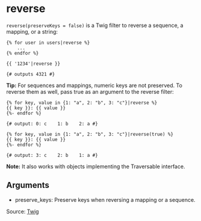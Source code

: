 # reverse

`reverse(preserveKeys = false)` is a Twig filter to reverse a sequence, a mapping, or a string:

```twig
{% for user in users|reverse %}
    ...
{% endfor %}

{{ '1234'|reverse }}

{# outputs 4321 #}
```

<p class="tip"><strong>Tip:</strong>
For sequences and mappings, numeric keys are not preserved. To reverse them as well, pass true as an argument to the reverse filter:
</p>

```twig
{% for key, value in {1: "a", 2: "b", 3: "c"}|reverse %}
{{ key }}: {{ value }}
{%- endfor %}

{# output: 0: c    1: b    2: a #}

{% for key, value in {1: "a", 2: "b", 3: "c"}|reverse(true) %}
{{ key }}: {{ value }}
{%- endfor %}

{# output: 3: c    2: b    1: a #}
```

<p class="note"><strong>Note:</strong>
It also works with objects implementing the Traversable interface.
</p>

## Arguments

- preserve_keys: Preserve keys when reversing a mapping or a sequence.

Source: [Twig](https://twig.symfony.com/reverse)
